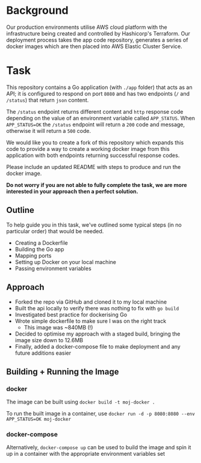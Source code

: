 # Background

Our production environments utilise AWS cloud platform with the infrastructure being created and controlled by Hashicorp's Terraform. Our deployment process takes the app code repository, generates a series of docker images which are then placed into AWS Elastic Cluster Service.

# Task

This repository contains a Go application (with `./app` folder) that acts as an API; it is configured to respond on port `8080` and has two endpoints (`/` and `/status`) that return `json` content.

The `/status` endpoint returns different content and `http` response code depending on the value of an environment variable called `APP_STATUS`. When `APP_STATUS=OK` the `/status` endpoint will return a `200` code and message, otherwise it will return a `500` code.

We would like you to create a fork of this repository which expands this code to provide a way to create a working docker image from this application with both endpoints returning successful response codes.

Please include an updated README with steps to produce and run the docker image.

**Do not worry if you are not able to fully complete the task, we are more interested in your approach then a perfect solution.**


## Outline

To help guide you in this task, we've outlined some typical steps (in no particular order) that would be needed.

- Creating a Dockerfile
- Building the Go app
- Mapping ports
- Setting up Docker on your local machine
- Passing environment variables


## Approach
- Forked the repo via GitHub and cloned it to my local machine
- Built the api locally to verify there was nothing to fix with `go build`
- Investigated best practice for dockerising Go
- Wrote simple dockerfile to make sure I was on the right track
    - This image was ~840MB (!)
- Decided to optimise my approach with a staged build, bringing the image size down to 12.6MB
- Finally, added a docker-compose file to make deployment and any future additions easier

## Building + Running the Image
### docker
The image can be built using `docker build -t moj-docker .`

To run the built image in a container, use `docker run -d -p 8080:8080 --env APP_STATUS=OK moj-docker`

### docker-compose
Alternatively, `docker-compose up` can be used to build the image and spin it up in a container with the appropriate environment variables set
